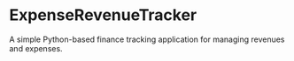 # ExpenseRevenueTracker
A simple Python-based finance tracking application for managing revenues and expenses.
